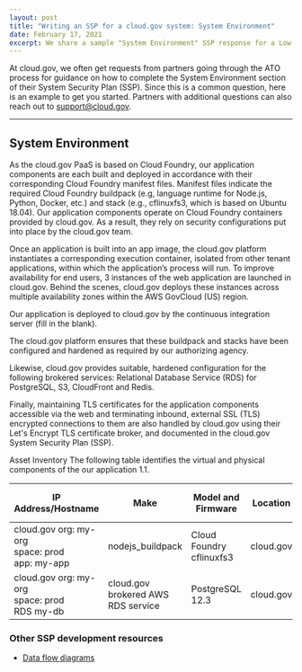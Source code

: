 ```yaml
---
layout: post
title: "Writing an SSP for a cloud.gov system: System Environment"
date: February 17, 2021
excerpt: We share a sample "System Environment" SSP response for a Low-impact system
---
```


At cloud.gov, we often get requests from partners going through the ATO process for guidance on how to complete the System Environment section of their System Security Plan (SSP). Since this is a common question, here is an example to get you started. Partners with additional questions can also reach out to support@cloud.gov.


---
## System Environment 

As the cloud.gov PaaS is based on Cloud Foundry, our application components are each built and deployed in accordance with their corresponding Cloud Foundry manifest files. Manifest files indicate the required Cloud Foundry buildpack (e.g, language runtime for Node.js, Python, Docker, etc.) and stack (e.g., cflinuxfs3, which is based on Ubuntu 18.04).  Our application components operate on Cloud Foundry containers provided by cloud.gov.  As a result, they rely on security configurations put into place by the cloud.gov team.

Once an application is built into an app image, the cloud.gov platform instantiates a corresponding execution container, isolated from other tenant applications, within which the application’s process will run.
To improve availability for end users, 3 instances of the web application are launched in cloud.gov. Behind the scenes, cloud.gov deploys these instances across multiple availability zones within the AWS GovCloud (US) region.

Our application is deployed to cloud.gov  by the continuous integration server (fill in the blank).

The cloud.gov platform ensures that these buildpack and stacks have been configured and hardened as required by our authorizing agency.

Likewise, cloud.gov provides suitable, hardened configuration for the following brokered services: Relational Database Service (RDS) for PostgreSQL, S3, CloudFront and Redis.

Finally, maintaining TLS certificates for the application components accessible via the web and terminating inbound, external SSL (TLS) encrypted connections to them are also handled by cloud.gov using their Let's Encrypt TLS certificate broker, and documented in the cloud.gov System Security Plan (SSP).


Asset Inventory
The following table identifies the virtual and physical components of the our application 1.1.

IP Address/Hostname | Make | Model and Firmware | Location | Components that Use this Device 
 -- | -- | -- | -- | -- 
cloud.gov org: my-org<br>space: prod<br>app: my-app | nodejs_buildpack | Cloud Foundry cflinuxfs3 | cloud.gov
cloud.gov org: my-org<br>space: prod<br>RDS my-db | cloud.gov brokered AWS RDS service| PostgreSQL 12.3  | cloud.gov | app: my-app


### Other SSP development resources

* [Data flow diagrams](./compliance/diagrams/)


